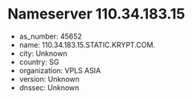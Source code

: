# Nameserver 110.34.183.15

* as_number: 45652
* name: 110.34.183.15.STATIC.KRYPT.COM.
* city: Unknown
* country: SG
* organization: VPLS ASIA
* version: Unknown
* dnssec: Unknown
